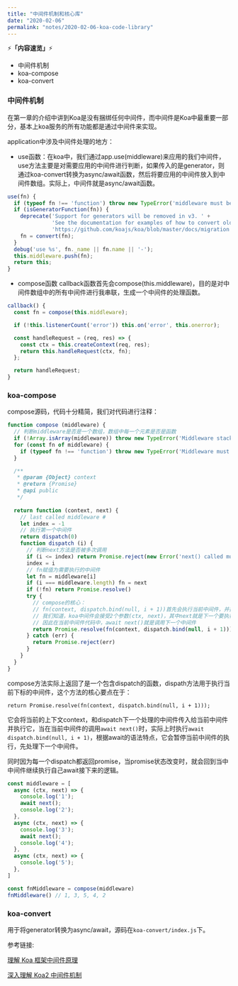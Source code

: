 ```yaml
---
title: "中间件机制和核心库"
date: "2020-02-06"
permalink: "notes/2020-02-06-koa-code-library"
---
```


⚡<strong>「内容速览」</strong>⚡

- 中间件机制
- koa-compose
- koa-convert

### 中间件机制
在第一章的介绍中讲到Koa是没有捆绑任何中间件，而中间件是Koa中最重要一部分，基本上koa服务的所有功能都是通过中间件来实现。

application中涉及中间件处理的地方：

- use函数：在koa中，我们通过app.use(middleware)来应用的我们中间件，use方法主要是对需要应用的中间件进行判断，如果传入的是generator，则通过koa-convert转换为async/await函数，然后将要应用的中间件放入到中间件数组。实际上，中间件就是async/await函数。

```js
use(fn) {
  if (typeof fn !== 'function') throw new TypeError('middleware must be a function!');
  if (isGeneratorFunction(fn)) {
    deprecate('Support for generators will be removed in v3. ' +
              'See the documentation for examples of how to convert old middleware ' +
              'https://github.com/koajs/koa/blob/master/docs/migration.md');
    fn = convert(fn);
  }
  debug('use %s', fn._name || fn.name || '-');
  this.middleware.push(fn);
  return this;
}
```

- compose函数
callback函数首先会compose(this.middleware)，目的是对中间件数组中的所有中间件进行我串联，生成一个中间件的处理函数。

```js
callback() {
  const fn = compose(this.middleware);

  if (!this.listenerCount('error')) this.on('error', this.onerror);

  const handleRequest = (req, res) => {
    const ctx = this.createContext(req, res);
    return this.handleRequest(ctx, fn);
  };

  return handleRequest;
}
```

### koa-compose
compose源码，代码十分精简，我们对代码进行注释：

```js
function compose (middleware) {
  // 判断middleware是否是一个数组，数组中每一个元素是否是函数
  if (!Array.isArray(middleware)) throw new TypeError('Middleware stack must be an array!')
  for (const fn of middleware) {
    if (typeof fn !== 'function') throw new TypeError('Middleware must be composed of functions!')
  }

  /**
   * @param {Object} context
   * @return {Promise}
   * @api public
   */
   
  return function (context, next) {
    // last called middleware #
    let index = -1
    // 执行第一个中间件
    return dispatch(0)
    function dispatch (i) {
      // 判断next方法是否被多次调用
      if (i <= index) return Promise.reject(new Error('next() called multiple times'))
      index = i
      // fn赋值为需要执行的中间件
      let fn = middleware[i]
      if (i === middleware.length) fn = next
      if (!fn) return Promise.resolve()
      try {
        // compose的核心：
        // fn(context, dispatch.bind(null, i + 1))首先会执行当前中间件，并把下一个中间件的逻辑传递给当前执行的中间件
        // 我们知道，koa中间件会接受2个参数(ctx, next)，其中next就是下一个要执行的中间件
        // 因此在当前中间件代码中，await next()就是调用下一个中间件
        return Promise.resolve(fn(context, dispatch.bind(null, i + 1)));
      } catch (err) {
        return Promise.reject(err)
      }
    }
  }
}
```

compose方法实际上返回了是一个包含dispatch的函数，dispath方法用于执行当前下标的中间件，这个方法的核心要点在于：

`return Promise.resolve(fn(context, dispatch.bind(null, i + 1)));`

它会将当前的上下文context，和dispatch下一个处理的中间件传入给当前中间件并执行它，当在当前中间件的调用`await next()`时，实际上时执行`await dispatch.bind(null, i + 1)`，根据await的语法特点，它会暂停当前中间件的执行，先处理下一个中间件。

同时因为每一个dispatch都返回promise，当promise状态改变时，就会回到当中中间件继续执行自己await接下来的逻辑。

```js
const middleware = [
  async (ctx, next) => {
    console.log('1');
    await next();
    console.log('2');
  },
  async (ctx, next) => {
    console.log('3');
    await next();
    console.log('4');
  },
  async (ctx, next) => {
    console.log('5');
  },
]

const fnMiddleware = compose(middleware)
fnMiddleware() // 1, 3, 5, 4, 2
```

### koa-convert

用于将generator转换为async/await，源码在`koa-convert/index.js`下。

参考链接:

[理解 Koa 框架中间件原理](https://www.jianshu.com/p/ef3e39f21085)

[深入理解 Koa2 中间件机制](https://segmentfault.com/a/1190000012881491)